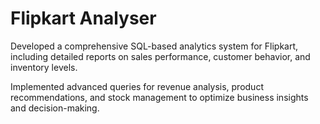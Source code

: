 # Flipkart Analyser

Developed a comprehensive SQL-based analytics system for Flipkart, including detailed reports on sales performance, customer behavior, and inventory levels.

Implemented advanced queries for revenue analysis, product recommendations, and stock management to optimize business insights and decision-making.
